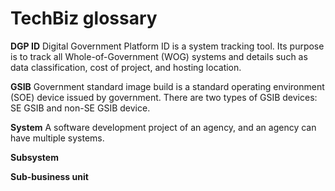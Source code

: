 # TechBiz glossary
**DGP ID**
  Digital Government Platform ID is a system tracking tool. Its purpose is to track all Whole-of-Government (WOG) systems and details such as data classification, cost of project, and hosting location.

**GSIB**
Government standard image build is a standard operating environment (SOE) device issued by government. There are two types of GSIB devices: SE GSIB and non-SE GSIB device.

**System**
A software development project of an agency, and an agency can have multiple systems.

**Subsystem**


**Sub-business unit**